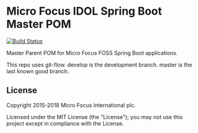 # Micro Focus IDOL Spring Boot Master POM

[![Build Status](https://travis-ci.org/microfocus-idol/foss-spring-boot-master-pom.svg?branch=master)](https://travis-ci.org/microfocus-idol/foss-spring-boot-master-pom)

Master Parent POM for Micro Focus FOSS Spring Boot applications.

This repo uses git-flow. develop is the development branch. master is the last known good branch.

## License
Copyright 2015-2018 Micro Focus International plc.

Licensed under the MIT License (the "License"); you may not use this project except in compliance with the License.
